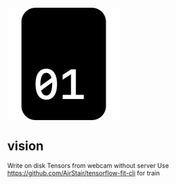 ![fit](icon.png "Fit")

# vision
Write on disk Tensors from webcam without server
Use https://github.com/AirStair/tensorflow-fit-cli for train
